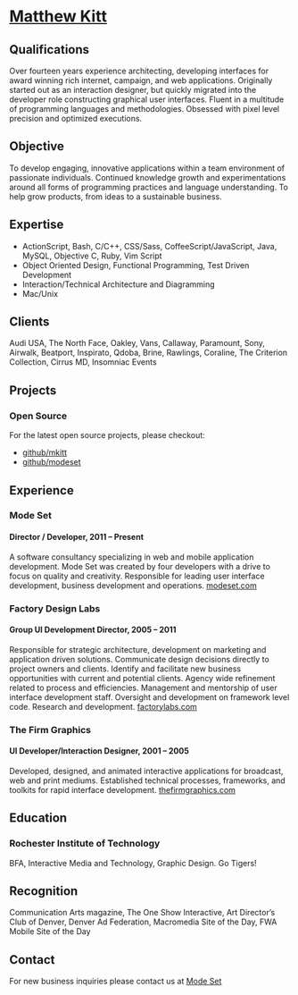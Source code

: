 # [Matthew Kitt](http://mkitt.net/ "mkitt.net")

## Qualifications

Over fourteen years experience architecting, developing interfaces for
award winning rich internet, campaign, and web applications. Originally
started out as an interaction designer, but quickly migrated into the
developer role constructing graphical user interfaces. Fluent in a
multitude of programming languages and methodologies. Obsessed with
pixel level precision and optimized executions.

## Objective

To develop engaging, innovative applications within a team environment
of passionate individuals. Continued knowledge growth and
experimentations around all forms of programming practices and language
understanding. To help grow products, from ideas to a sustainable
business.

## Expertise

- ActionScript, Bash, C/C++, CSS/Sass, CoffeeScript/JavaScript, Java, MySQL, Objective C, Ruby, Vim Script
- Object Oriented Design, Functional Programming, Test Driven Development
- Interaction/Technical Architecture and Diagramming
- Mac/Unix

## Clients

Audi USA, The North Face, Oakley, Vans, Callaway, Paramount, Sony,
Airwalk, Beatport, Inspirato, Qdoba, Brine, Rawlings, Coraline, The
Criterion Collection, Cirrus MD, Insomniac Events

## Projects

### Open Source

For the latest open source projects, please checkout:

- [github/mkitt](https://github.com/mkitt/) 
- [github/modeset](https://github.com/modeset/)

## Experience

### Mode Set

#### Director / Developer, 2011 – Present

A software consultancy specializing in web and mobile application
development. Mode Set was created by four developers with a drive to
focus on quality and creativity. Responsible for leading user interface
development, business development and operations.
[modeset.com](http://www.modeset.com/)

### Factory Design Labs

#### Group UI Development Director, 2005 – 2011

Responsible for strategic architecture, development on marketing and
application driven solutions. Communicate design decisions directly to
project owners and clients. Identify and facilitate new business
opportunities with current and potential clients. Agency wide refinement
related to process and efficiencies. Management and mentorship of user
interface development staff. Oversight and development on framework
level code. Research and development.
[factorylabs.com](http://www.factorylabs.com/)

### The Firm Graphics

#### UI Developer/Interaction Designer, 2001 – 2005

Developed, designed, and animated interactive applications for
broadcast, web and print mediums. Established technical processes,
frameworks, and toolkits for rapid interface development.
[thefirmgraphics.com](http://www.thefirmgraphics.com/)

## Education

### Rochester Institute of Technology

BFA, Interactive Media and Technology, Graphic Design. Go Tigers!

## Recognition

Communication Arts magazine, The One Show Interactive, Art Director’s
Club of Denver, Denver Ad Federation, Macromedia Site of the Day, FWA
Mobile Site of the Day

## Contact

For new business inquiries please contact us at [Mode
Set](mailto:info@modeset.com)

